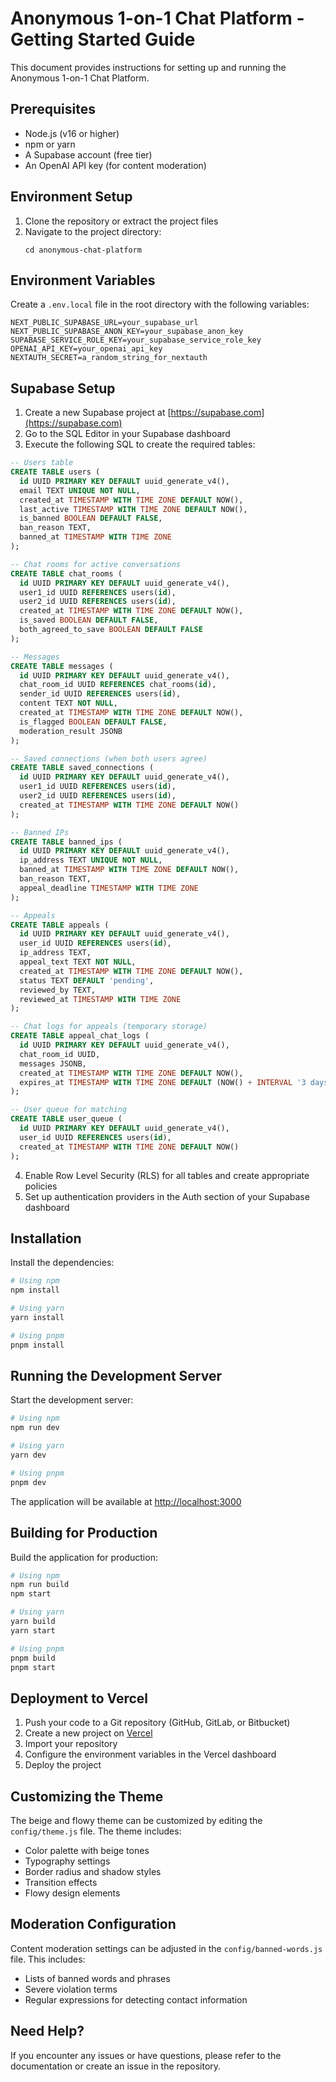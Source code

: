 # Anonymous 1-on-1 Chat Platform - Getting Started Guide

This document provides instructions for setting up and running the Anonymous 1-on-1 Chat Platform.

## Prerequisites

- Node.js (v16 or higher)
- npm or yarn
- A Supabase account (free tier)
- An OpenAI API key (for content moderation)

## Environment Setup

1. Clone the repository or extract the project files
2. Navigate to the project directory:
   ```
   cd anonymous-chat-platform
   ```

## Environment Variables

Create a `.env.local` file in the root directory with the following variables:

```
NEXT_PUBLIC_SUPABASE_URL=your_supabase_url
NEXT_PUBLIC_SUPABASE_ANON_KEY=your_supabase_anon_key
SUPABASE_SERVICE_ROLE_KEY=your_supabase_service_role_key
OPENAI_API_KEY=your_openai_api_key
NEXTAUTH_SECRET=a_random_string_for_nextauth
```

## Supabase Setup

1. Create a new Supabase project at [https://supabase.com](https://supabase.com)
2. Go to the SQL Editor in your Supabase dashboard
3. Execute the following SQL to create the required tables:

```sql
-- Users table
CREATE TABLE users (
  id UUID PRIMARY KEY DEFAULT uuid_generate_v4(),
  email TEXT UNIQUE NOT NULL,
  created_at TIMESTAMP WITH TIME ZONE DEFAULT NOW(),
  last_active TIMESTAMP WITH TIME ZONE DEFAULT NOW(),
  is_banned BOOLEAN DEFAULT FALSE,
  ban_reason TEXT,
  banned_at TIMESTAMP WITH TIME ZONE
);

-- Chat rooms for active conversations
CREATE TABLE chat_rooms (
  id UUID PRIMARY KEY DEFAULT uuid_generate_v4(),
  user1_id UUID REFERENCES users(id),
  user2_id UUID REFERENCES users(id),
  created_at TIMESTAMP WITH TIME ZONE DEFAULT NOW(),
  is_saved BOOLEAN DEFAULT FALSE,
  both_agreed_to_save BOOLEAN DEFAULT FALSE
);

-- Messages
CREATE TABLE messages (
  id UUID PRIMARY KEY DEFAULT uuid_generate_v4(),
  chat_room_id UUID REFERENCES chat_rooms(id),
  sender_id UUID REFERENCES users(id),
  content TEXT NOT NULL,
  created_at TIMESTAMP WITH TIME ZONE DEFAULT NOW(),
  is_flagged BOOLEAN DEFAULT FALSE,
  moderation_result JSONB
);

-- Saved connections (when both users agree)
CREATE TABLE saved_connections (
  id UUID PRIMARY KEY DEFAULT uuid_generate_v4(),
  user1_id UUID REFERENCES users(id),
  user2_id UUID REFERENCES users(id),
  created_at TIMESTAMP WITH TIME ZONE DEFAULT NOW()
);

-- Banned IPs
CREATE TABLE banned_ips (
  id UUID PRIMARY KEY DEFAULT uuid_generate_v4(),
  ip_address TEXT UNIQUE NOT NULL,
  banned_at TIMESTAMP WITH TIME ZONE DEFAULT NOW(),
  ban_reason TEXT,
  appeal_deadline TIMESTAMP WITH TIME ZONE
);

-- Appeals
CREATE TABLE appeals (
  id UUID PRIMARY KEY DEFAULT uuid_generate_v4(),
  user_id UUID REFERENCES users(id),
  ip_address TEXT,
  appeal_text TEXT NOT NULL,
  created_at TIMESTAMP WITH TIME ZONE DEFAULT NOW(),
  status TEXT DEFAULT 'pending',
  reviewed_by TEXT,
  reviewed_at TIMESTAMP WITH TIME ZONE
);

-- Chat logs for appeals (temporary storage)
CREATE TABLE appeal_chat_logs (
  id UUID PRIMARY KEY DEFAULT uuid_generate_v4(),
  chat_room_id UUID,
  messages JSONB,
  created_at TIMESTAMP WITH TIME ZONE DEFAULT NOW(),
  expires_at TIMESTAMP WITH TIME ZONE DEFAULT (NOW() + INTERVAL '3 days')
);

-- User queue for matching
CREATE TABLE user_queue (
  id UUID PRIMARY KEY DEFAULT uuid_generate_v4(),
  user_id UUID REFERENCES users(id),
  created_at TIMESTAMP WITH TIME ZONE DEFAULT NOW()
);
```

4. Enable Row Level Security (RLS) for all tables and create appropriate policies
5. Set up authentication providers in the Auth section of your Supabase dashboard

## Installation

Install the dependencies:

```bash
# Using npm
npm install

# Using yarn
yarn install

# Using pnpm
pnpm install
```

## Running the Development Server

Start the development server:

```bash
# Using npm
npm run dev

# Using yarn
yarn dev

# Using pnpm
pnpm dev
```

The application will be available at [http://localhost:3000](http://localhost:3000)

## Building for Production

Build the application for production:

```bash
# Using npm
npm run build
npm start

# Using yarn
yarn build
yarn start

# Using pnpm
pnpm build
pnpm start
```

## Deployment to Vercel

1. Push your code to a Git repository (GitHub, GitLab, or Bitbucket)
2. Create a new project on [Vercel](https://vercel.com)
3. Import your repository
4. Configure the environment variables in the Vercel dashboard
5. Deploy the project

## Customizing the Theme

The beige and flowy theme can be customized by editing the `config/theme.js` file. The theme includes:

- Color palette with beige tones
- Typography settings
- Border radius and shadow styles
- Transition effects
- Flowy design elements

## Moderation Configuration

Content moderation settings can be adjusted in the `config/banned-words.js` file. This includes:

- Lists of banned words and phrases
- Severe violation terms
- Regular expressions for detecting contact information

## Need Help?

If you encounter any issues or have questions, please refer to the documentation or create an issue in the repository.
